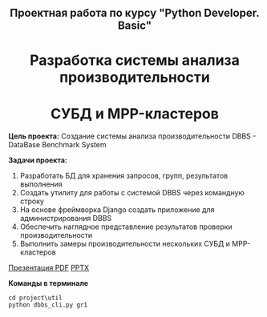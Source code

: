 ## <div align="center"> Проектная работа по курсу "Python Developer. Basic" <div align="center"> ##

# <div align="center"> Разработка системы анализа производительности </div> # 

# <div align="center"> СУБД и MPP-кластеров </div> #

**Цель проекта:**
Создание системы анализа производительности DBBS - DataBase Benchmark System

**Задачи проекта:**

1. Разработать БД для хранения запросов, групп, результатов выполнения
2. Создать утилиту для работы с системой DBBS через командную строку
3. На основе фреймворка Django создать приложение для администрирования DBBS
4. Обеспечить наглядное представление результатов проверки производительности
5. Выполнить замеры производительности нескольких СУБД и MPP-кластеров

[Презентация PDF](Презентация.pdf) [PPTX](Презентация.pptx)

**Команды в терминале**

```
cd project\util
python dbbs_cli.py gr1

```
 